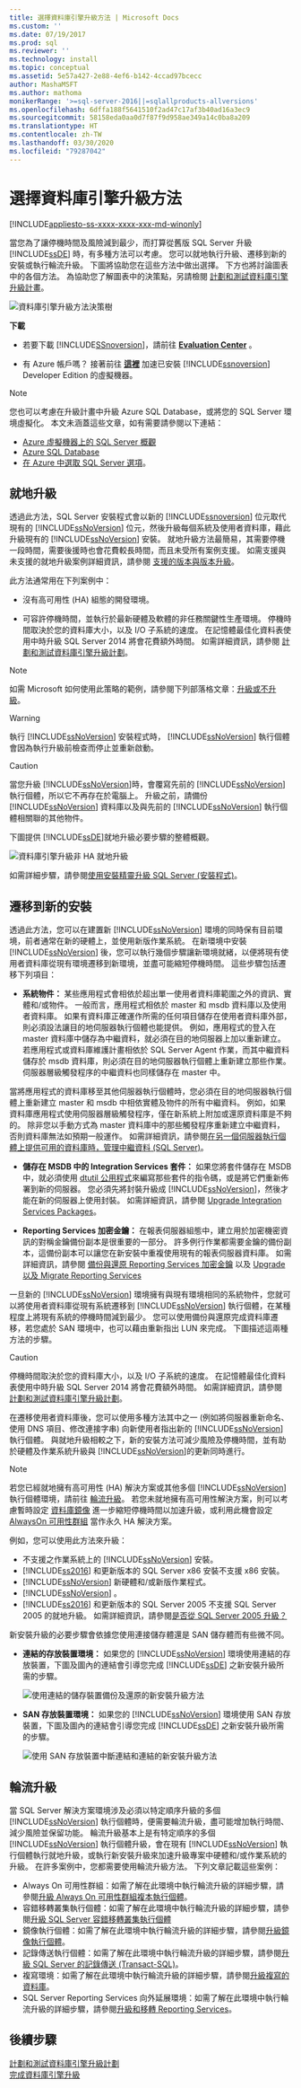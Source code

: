```yaml
---
title: 選擇資料庫引擎升級方法 | Microsoft Docs
ms.custom: ''
ms.date: 07/19/2017
ms.prod: sql
ms.reviewer: ''
ms.technology: install
ms.topic: conceptual
ms.assetid: 5e57a427-2e88-4ef6-b142-4ccad97bcecc
author: MashaMSFT
ms.author: mathoma
monikerRange: '>=sql-server-2016||=sqlallproducts-allversions'
ms.openlocfilehash: 6dffa188f5641510f2ad47c17af3b40ad16a3ec9
ms.sourcegitcommit: 58158eda0aa0d7f87f9d958ae349a14c0ba8a209
ms.translationtype: HT
ms.contentlocale: zh-TW
ms.lasthandoff: 03/30/2020
ms.locfileid: "79287042"
---
```

# <a name="choose-a-database-engine-upgrade-method"></a>選擇資料庫引擎升級方法
[!INCLUDE[appliesto-ss-xxxx-xxxx-xxx-md-winonly](../../includes/appliesto-ss-xxxx-xxxx-xxx-md-winonly.md)]

當您為了讓停機時間及風險減到最少，而打算從舊版 SQL Server 升級 [!INCLUDE[ssDE](../../includes/ssde-md.md)] 時，有多種方法可以考慮。 您可以就地執行升級、遷移到新的安裝或執行輪流升級。 下圖將協助您在這些方法中做出選擇。 下方也將討論圖表中的各個方法。 為協助您了解圖表中的決策點，另請檢閱 [計劃和測試資料庫引擎升級計畫](../../database-engine/install-windows/plan-and-test-the-database-engine-upgrade-plan.md)。  
  
 ![資料庫引擎升級方法決策樹](../../database-engine/install-windows/media/database-engine-upgrade-method-decision-tree.png "資料庫引擎升級方法決策樹")  
  
 **下載**  
  
-   若要下載 [!INCLUDE[SSnoversion](../../includes/ssnoversion-md.md)]，請前往  **[Evaluation Center](https://www.microsoft.com/evalcenter/evaluate-sql-server)** 。  
  
-   有 Azure 帳戶嗎？  接著前往 **[這裡](https://azuremarketplace.microsoft.com/marketplace/apps/microsoftsqlserver.sql2017-ws2019?tab=overview)** 加速已安裝 [!INCLUDE[ssnoversion](../../includes/ssnoversion-md.md)] Developer Edition 的虛擬機器。  
  
> [!NOTE]  
>  您也可以考慮在升級計畫中升級 Azure SQL Database，或將您的 SQL Server 環境虛擬化。 本文未涵蓋這些文章，如有需要請參閱以下連結：
>   - [Azure 虛擬機器上的 SQL Server 概觀](https://azure.microsoft.com/documentation/articles/virtual-machines-sql-server-infrastructure-services/)
>   - [Azure SQL Database](https://azure.microsoft.com/services/sql-database/) 
>   - [在 Azure 中選取 SQL Server 選項](https://azure.microsoft.com/documentation/articles/data-management-azure-sql-database-and-sql-server-iaas/)。  
  
## <a name="upgrade-in-place"></a>就地升級  
 透過此方法，SQL Server 安裝程式會以新的 [!INCLUDE[ssnoversion](../../includes/ssnoversion-md.md)] 位元取代現有的 [!INCLUDE[ssNoVersion](../../includes/ssnoversion-md.md)] 位元，然後升級每個系統及使用者資料庫，藉此升級現有的 [!INCLUDE[ssNoVersion](../../includes/ssnoversion-md.md)] 安裝。  就地升級方法最簡易，其需要停機一段時間，需要後援時也會花費較長時間，而且未受所有案例支援。 如需支援與未支援的就地升級案例詳細資訊，請參閱 [支援的版本與版本升級](../../database-engine/install-windows/supported-version-and-edition-upgrades-2017.md)。  
  
 此方法通常用在下列案例中：  
  
-   沒有高可用性 (HA) 組態的開發環境。  
  
-   可容許停機時間，並執行於最新硬體及軟體的非任務關鍵性生產環境。 停機時間取決於您的資料庫大小，以及 I/O 子系統的速度。 在記憶體最佳化資料表使用中時升級 SQL Server 2014 將會花費額外時間。 如需詳細資訊，請參閱 [計劃和測試資料庫引擎升級計劃](../../database-engine/install-windows/plan-and-test-the-database-engine-upgrade-plan.md)。  

> [!NOTE]
> 如需 Microsoft 如何使用此策略的範例，請參閱下列部落格文章：[升級或不升級](https://azure.microsoft.com/blog/azure-sql-server-to-upgrade-or-not-to-upgrade-that-is-the-question/)。 


> [!WARNING]  
>  執行 [!INCLUDE[ssNoVersion](../../includes/ssnoversion-md.md)] 安裝程式時， [!INCLUDE[ssNoVersion](../../includes/ssnoversion-md.md)] 執行個體會因為執行升級前檢查而停止並重新啟動。  
  
> [!CAUTION]  
>  當您升級 [!INCLUDE[ssNoVersion](../../includes/ssnoversion-md.md)]時，會覆寫先前的 [!INCLUDE[ssNoVersion](../../includes/ssnoversion-md.md)] 執行個體，所以它不再存在於電腦上。 升級之前，請備份 [!INCLUDE[ssNoVersion](../../includes/ssnoversion-md.md)] 資料庫以及與先前的 [!INCLUDE[ssNoVersion](../../includes/ssnoversion-md.md)] 執行個體相關聯的其他物件。  
  
 下圖提供 [!INCLUDE[ssDE](../../includes/ssde-md.md)]就地升級必要步驟的整體概觀。  
  
 ![資料庫引擎升級非 HA 就地升級](../../database-engine/install-windows/media/database-engine-upgrade-non-ha-in-place-upgrade.png "資料庫引擎升級非 HA 就地升級")  
  
 如需詳細步驟，請參閱[使用安裝精靈升級 SQL Server &#40;安裝程式&#41;](../../database-engine/install-windows/upgrade-sql-server-using-the-installation-wizard-setup.md)。  
  
## <a name="migrate-to-a-new-installation"></a>遷移到新的安裝  
 透過此方法，您可以在建置新 [!INCLUDE[ssNoVersion](../../includes/ssnoversion-md.md)] 環境的同時保有目前環境，前者通常在新的硬體上，並使用新版作業系統。 在新環境中安裝 [!INCLUDE[ssNoVersion](../../includes/ssnoversion-md.md)] 後，您可以執行幾個步驟讓新環境就緒，以便將現有使用者資料庫從現有環境遷移到新環境，並盡可能縮短停機時間。 這些步驟包括遷移下列項目：  
  
-   **系統物件：** 某些應用程式會相依於超出單一使用者資料庫範圍之外的資訊、實體和/或物件。 一般而言，應用程式相依於 master 和 msdb 資料庫以及使用者資料庫。 如果有資料庫正確運作所需的任何項目儲存在使用者資料庫外部，則必須設法讓目的地伺服器執行個體也能提供。 例如，應用程式的登入在 master 資料庫中儲存為中繼資料，就必須在目的地伺服器上加以重新建立。 若應用程式或資料庫維護計畫相依於 SQL Server Agent 作業，而其中繼資料儲存於 msdb 資料庫，則必須在目的地伺服器執行個體上重新建立那些作業。 伺服器層級觸發程序的中繼資料也同樣儲存在 master 中。  
 
   當將應用程式的資料庫移至其他伺服器執行個體時，您必須在目的地伺服器執行個體上重新建立 master 和 msdb 中相依實體及物件的所有中繼資料。 例如，如果資料庫應用程式使用伺服器層級觸發程序，僅在新系統上附加或還原資料庫是不夠的。 除非您以手動方式為 master 資料庫中的那些觸發程序重新建立中繼資料，否則資料庫無法如預期一般運作。 如需詳細資訊，請參閱[在另一個伺服器執行個體上提供可用的資料庫時，管理中繼資料 &#40;SQL Server&#41;](../../relational-databases/databases/manage-metadata-when-making-a-database-available-on-another-server.md)。  
  
-   **儲存在 MSDB 中的 Integration Services 套件：** 如果您將套件儲存在 MSDB 中，就必須使用 [dtutil 公用程式](../../integration-services/dtutil-utility.md)來編寫那些套件的指令碼，或是將它們重新佈署到新的伺服器。 您必須先將封裝升級成 [!INCLUDE[ssNoVersion](../../includes/ssnoversion-md.md)]，然後才能在新的伺服器上使用封裝。 如需詳細資訊，請參閱 [Upgrade Integration Services Packages](../../integration-services/install-windows/upgrade-integration-services-packages.md)。  
  
-   **Reporting Services 加密金鑰：** 在報表伺服器組態中，建立用於加密機密資訊的對稱金鑰備份副本是很重要的一部分。 許多例行作業都需要金鑰的備份副本，這備份副本可以讓您在新安裝中重複使用現有的報表伺服器資料庫。 如需詳細資訊，請參閱 [備份與還原 Reporting Services 加密金鑰](../../reporting-services/install-windows/ssrs-encryption-keys-back-up-and-restore-encryption-keys.md) 以及 [Upgrade 以及 Migrate Reporting Services](../../reporting-services/install-windows/upgrade-and-migrate-reporting-services.md)  
  
 一旦新的   [!INCLUDE[ssNoVersion](../../includes/ssnoversion-md.md)] 環境擁有與現有環境相同的系統物件，您就可以將使用者資料庫從現有系統遷移到 [!INCLUDE[ssNoVersion](../../includes/ssnoversion-md.md)] 執行個體，在某種程度上將現有系統的停機時間減到最少。 您可以使用備份與還原完成資料庫遷移，若您處於 SAN 環境中，也可以藉由重新指出 LUN 來完成。 下圖描述這兩種方法的步驟。  
  
> [!CAUTION]  
>  停機時間取決於您的資料庫大小，以及 I/O 子系統的速度。 在記憶體最佳化資料表使用中時升級 SQL Server 2014 將會花費額外時間。 如需詳細資訊，請參閱 [計劃和測試資料庫引擎升級計劃](../../database-engine/install-windows/plan-and-test-the-database-engine-upgrade-plan.md)。  
  
 在遷移使用者資料庫後，您可以使用多種方法其中之一 (例如將伺服器重新命名、使用 DNS 項目、修改連接字串) 向新使用者指出新的 [!INCLUDE[ssNoVersion](../../includes/ssnoversion-md.md)] 執行個體。  與就地升級相較之下，新的安裝方法可減少風險及停機時間，並有助於硬體及作業系統升級與 [!INCLUDE[ssNoVersion](../../includes/ssnoversion-md.md)]的更新同時進行。  
  
> [!NOTE]  
>  若您已經就地擁有高可用性 (HA) 解決方案或其他多個 [!INCLUDE[ssNoVersion](../../includes/ssnoversion-md.md)]執行個體環境，請前往 [輪流升級](#rolling-upgrade)。 若您未就地擁有高可用性解決方案，則可以考慮暫時設定 [資料庫鏡像](../database-mirroring/setting-up-database-mirroring-sql-server.md) 進一步縮短停機時間以加速升級，或利用此機會設定 [AlwaysOn 可用性群組](https://msdn.microsoft.com/library/hh510260.aspx) 當作永久 HA 解決方案。  
  
 例如，您可以使用此方法來升級：  
  
-   不支援之作業系統上的 [!INCLUDE[ssNoVersion](../../includes/ssnoversion-md.md)] 安裝。    
-   [!INCLUDE[ss2016](../../includes/sssql15-md.md)] 和更新版本的 SQL Server x86 安裝不支援 x86 安裝。   
-   [!INCLUDE[ssNoVersion](../../includes/ssnoversion-md.md)] 新硬體和/或新版作業程式。    
-   [!INCLUDE[ssNoVersion](../../includes/ssnoversion-md.md)] 。   
-   [!INCLUDE[ss2016](../../includes/sssql15-md.md)] 和更新版本的 SQL Server 2005 不支援 SQL Server 2005 的就地升級。 如需詳細資訊，請參閱[是否從 SQL Server 2005 升級？](../../database-engine/install-windows/are-you-upgrading-from-sql-server-2005.md)

  
新安裝升級的必要步驟會依據您使用連接儲存體還是 SAN 儲存體而有些微不同。  
  
-   **連結的存放裝置環境：** 如果您的 [!INCLUDE[ssNoVersion](../../includes/ssnoversion-md.md)] 環境使用連結的存放裝置，下圖及圖內的連結會引導您完成 [!INCLUDE[ssDE](../../includes/ssde-md.md)] 之新安裝升級所需的步驟。  
  
     ![使用連結的儲存裝置備份及還原的新安裝升級方法](../../database-engine/install-windows/media/new-installation-upgrade-method-using-backup-and-restore-for-attached-storage.png "使用連接儲存裝置備份及還原的新安裝升級方法")  
  
-   **SAN 存放裝置環境：** 如果您的 [!INCLUDE[ssNoVersion](../../includes/ssnoversion-md.md)] 環境使用 SAN 存放裝置，下圖及圖內的連結會引導您完成 [!INCLUDE[ssDE](../../includes/ssde-md.md)] 之新安裝升級所需的步驟。  
  
     ![使用 SAN 存放裝置中斷連結和連結的新安裝升級方法](../../database-engine/install-windows/media/new-installation-upgrade-method-using-detach-and-attach-for-san-storage.png "使用 SAN 存放裝置中斷連結和連結的新安裝升級方法")  
  
## <a name="rolling-upgrade"></a>輪流升級  
 當 SQL Server 解決方案環境涉及必須以特定順序升級的多個 [!INCLUDE[ssNoVersion](../../includes/ssnoversion-md.md)] 執行個體時，便需要輪流升級，盡可能增加執行時間、減少風險並保留功能。 輪流升級基本上是有特定順序的多個 [!INCLUDE[ssNoVersion](../../includes/ssnoversion-md.md)] 執行個體升級，會在現有 [!INCLUDE[ssNoVersion](../../includes/ssnoversion-md.md)] 執行個體執行就地升級，或執行新安裝升級來加速升級專案中硬體和/或作業系統的升級。 在許多案例中，您都需要使用輪流升級方法。 下列文章記載這些案例：  
  
-   Always On 可用性群組：如需了解在此環境中執行輪流升級的詳細步驟，請參閱[升級 Always On 可用性群組複本執行個體](../../database-engine/availability-groups/windows/upgrading-always-on-availability-group-replica-instances.md)。    
-   容錯移轉叢集執行個體：如需了解在此環境中執行輪流升級的詳細步驟，請參閱[升級 SQL Server 容錯移轉叢集執行個體](../../sql-server/failover-clusters/windows/upgrade-a-sql-server-failover-cluster-instance.md)    
-   鏡像執行個體：如需了解在此環境中執行輪流升級的詳細步驟，請參閱[升級鏡像執行個體](../../database-engine/database-mirroring/upgrading-mirrored-instances.md)。    
-   記錄傳送執行個體：如需了解在此環境中執行輪流升級的詳細步驟，請參閱[升級 SQL Server 的記錄傳送 &#40;Transact-SQL&#41;](../../database-engine/log-shipping/upgrading-log-shipping-to-sql-server-2016-transact-sql.md)。    
-   複寫環境：如需了解在此環境中執行輪流升級的詳細步驟，請參閱[升級複寫的資料庫](../../database-engine/install-windows/upgrade-replicated-databases.md)。  
-   SQL Server Reporting Services 向外延展環境：如需了解在此環境中執行輪流升級的詳細步驟，請參閱[升級和移轉 Reporting Services](../../reporting-services/install-windows/upgrade-and-migrate-reporting-services.md)。  
  
## <a name="next-steps"></a>後續步驟
 [計劃和測試資料庫引擎升級計劃](../../database-engine/install-windows/plan-and-test-the-database-engine-upgrade-plan.md)   
 [完成資料庫引擎升級](../../database-engine/install-windows/complete-the-database-engine-upgrade.md)  
